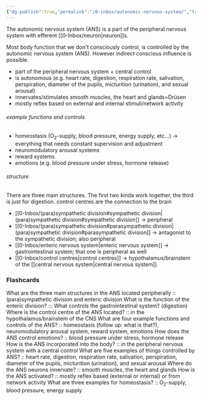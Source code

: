 ```yaml
---
{"dg-publish":true,"permalink":"/0-inbox/autonomic-nervous-system/","tags":["uni/fmb/ans"]}
---
```


The autonomic nervous system (ANS) is a part of the peripheral nervous system with efferent [[0-Inbox/neuron\|neuron]]s.

Most body function that we don't consciously control, is controlled by the autonomic nervous system (ANS). However indirect conscious influence is possible.
- part of the peripheral nervous system + central control
- is autonomous (e.g. heart rate, digestion, respiration rate, salivation, perspiration, diameter of the pupils, micturition (urination), and sexual arousal)
- innervates/stimulates smooth muscles, the heart and glands=Drüsen
- mostly reflex based on external and internal stimuli/network activity

###### example functions and controls
- homeostasis (O$_2$-supply, blood pressure, energy supply, etc...) → everything that needs constant supervision and adjustment
- neuromodulatory arousal systems
- reward systems
- emotions (e.g. blood pressure under stress, hormone release)

###### structure
There are three main structures. The first two kinda work together, the third is just for digestion. control centres are the connection to the brain
- [[0-Inbox/(para)sympathetic division#sympathetic division\|(para)sympathetic division#sympathetic division]] → peripheral
- [[0-Inbox/(para)sympathetic division#parasympathetic division\|(para)sympathetic division#parasympathetic division]] → antagonist to the sympathetic division; also peripheral
- [[0-Inbox/enteric nervous system\|enteric nervous system]] → gastrointestinal system; that one is peripheral as well
- [[0-Inbox/control centres\|control centres]] → hypothalamus/brainstem of the [[central nervous system\|central nervous system]].

### Flashcards
What are the three main structures in the ANS located peripherally :: (para)sympathetic division and enteric division
What is the function of the enteric division? ::: What controls the gastrointestinal system? (digestion)
Where is the control centre of the ANS located? :: in the hypothalamus/brainstem of the CNS
What are four example functions and controls of the ANS? :: homeostasis (follow up: what is that?), neuromodulatory arousal system, reward system, emotions 
How does the ANS control emotions? :: blood pressure under stress, hormone release
How is the ANS incorporated into the body? :: in the peripheral nervous system with a central control
What are five examples of things controlled by ANS? :: heart rate, digestion, respiration rate, salivation, perspiration, diameter of the pupils, micturition (urination), and sexual arousal
Where do the ANS neurons innervate? :: smooth muscles, the heart and glands
How is the ANS activated? :: mostly reflex based (external or internal) or from network activity
What are three examples for homeostasis? :: O$_2$-supply, blood pressure, energy supply